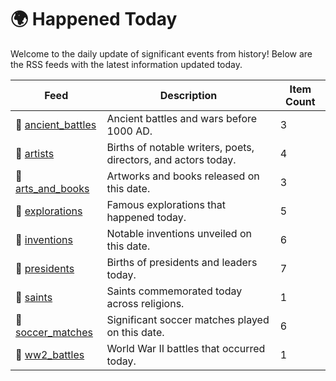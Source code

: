 # 🌍 Happened Today

Welcome to the daily update of significant events from history! Below are the RSS feeds with the latest information updated today.

| Feed | Description | Item Count |
|------|-------------|------------|
| 🔗 [ancient_battles](https://raw.githubusercontent.com/fabriziosalmi/uglyfeed-cdn/main/happened-today/ancient_battles.xml) | Ancient battles and wars before 1000 AD. | 3 |
| 🔗 [artists](https://raw.githubusercontent.com/fabriziosalmi/uglyfeed-cdn/main/happened-today/artists.xml) | Births of notable writers, poets, directors, and actors today. | 4 |
| 🔗 [arts_and_books](https://raw.githubusercontent.com/fabriziosalmi/uglyfeed-cdn/main/happened-today/arts_and_books.xml) | Artworks and books released on this date. | 3 |
| 🔗 [explorations](https://raw.githubusercontent.com/fabriziosalmi/uglyfeed-cdn/main/happened-today/explorations.xml) | Famous explorations that happened today. | 5 |
| 🔗 [inventions](https://raw.githubusercontent.com/fabriziosalmi/uglyfeed-cdn/main/happened-today/inventions.xml) | Notable inventions unveiled on this date. | 6 |
| 🔗 [presidents](https://raw.githubusercontent.com/fabriziosalmi/uglyfeed-cdn/main/happened-today/presidents.xml) | Births of presidents and leaders today. | 7 |
| 🔗 [saints](https://raw.githubusercontent.com/fabriziosalmi/uglyfeed-cdn/main/happened-today/saints.xml) | Saints commemorated today across religions. | 1 |
| 🔗 [soccer_matches](https://raw.githubusercontent.com/fabriziosalmi/uglyfeed-cdn/main/happened-today/soccer_matches.xml) | Significant soccer matches played on this date. | 6 |
| 🔗 [ww2_battles](https://raw.githubusercontent.com/fabriziosalmi/uglyfeed-cdn/main/happened-today/ww2_battles.xml) | World War II battles that occurred today. | 1 |
